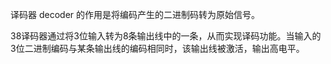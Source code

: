 译码器 decoder 的作用是将编码产生的二进制码转为原始信号。

38译码器通过将3位输入转为8条输出线中的一条，从而实现译码功能。当输入的3位二进制编码与某条输出线的编码相同时，该输出线被激活，输出高电平。